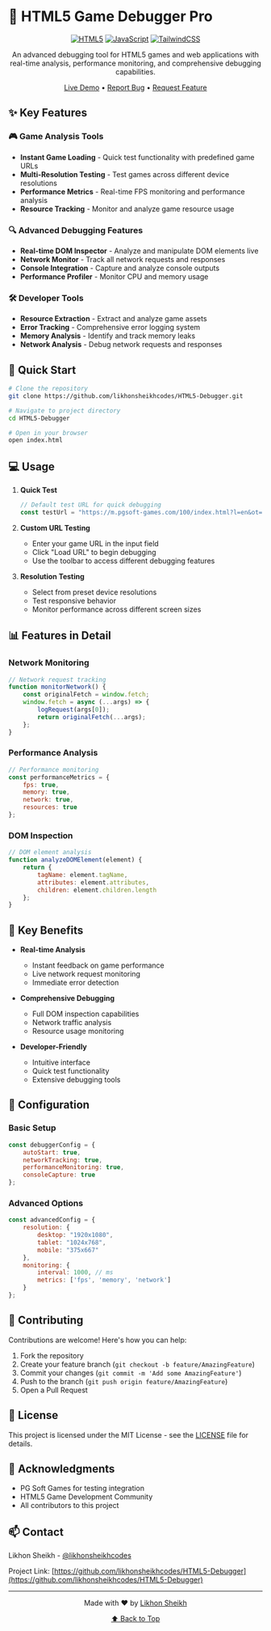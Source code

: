# 🚀 HTML5 Game Debugger Pro

<div align="center">

[![HTML5](https://img.shields.io/badge/HTML5-E34F26?style=for-the-badge&logo=html5&logoColor=white)](https://github.com/likhonsheikhcodes/HTML5-Debugger)
[![JavaScript](https://img.shields.io/badge/JavaScript-F7DF1E?style=for-the-badge&logo=javascript&logoColor=black)](https://github.com/likhonsheikhcodes/HTML5-Debugger)
[![TailwindCSS](https://img.shields.io/badge/Tailwind_CSS-38B2AC?style=for-the-badge&logo=tailwind-css&logoColor=white)](https://github.com/likhonsheikhcodes/HTML5-Debugger)

An advanced debugging tool for HTML5 games and web applications with real-time analysis, performance monitoring, and comprehensive debugging capabilities.

[Live Demo](https://html-5-debugger.vercel.app/) • [Report Bug](https://github.com/likhonsheikhcodes/HTML5-Debugger/issues) • [Request Feature](https://github.com/likhonsheikhcodes/HTML5-Debugger/issues)

</div>

## ✨ Key Features

### 🎮 Game Analysis Tools
- **Instant Game Loading** - Quick test functionality with predefined game URLs
- **Multi-Resolution Testing** - Test games across different device resolutions
- **Performance Metrics** - Real-time FPS monitoring and performance analysis
- **Resource Tracking** - Monitor and analyze game resource usage

### 🔍 Advanced Debugging Features
- **Real-time DOM Inspector** - Analyze and manipulate DOM elements live
- **Network Monitor** - Track all network requests and responses
- **Console Integration** - Capture and analyze console outputs
- **Performance Profiler** - Monitor CPU and memory usage

### 🛠️ Developer Tools
- **Resource Extraction** - Extract and analyze game assets
- **Error Tracking** - Comprehensive error logging system
- **Memory Analysis** - Identify and track memory leaks
- **Network Analysis** - Debug network requests and responses

## 🚀 Quick Start

```bash
# Clone the repository
git clone https://github.com/likhonsheikhcodes/HTML5-Debugger.git

# Navigate to project directory
cd HTML5-Debugger

# Open in your browser
open index.html
```

## 💻 Usage

1. **Quick Test**
   ```javascript
   // Default test URL for quick debugging
   const testUrl = "https://m.pgsoft-games.com/100/index.html?l=en&ot=ca7094186b309ee149c55c8822e7ecf2&btt=2&from=https://clashofslots.com/&language=en-EN&__refer=m.pg-redirect.net&or=static.pgsoft-games.com";
   ```

2. **Custom URL Testing**
   - Enter your game URL in the input field
   - Click "Load URL" to begin debugging
   - Use the toolbar to access different debugging features

3. **Resolution Testing**
   - Select from preset device resolutions
   - Test responsive behavior
   - Monitor performance across different screen sizes

## 📊 Features in Detail

### Network Monitoring
```javascript
// Network request tracking
function monitorNetwork() {
    const originalFetch = window.fetch;
    window.fetch = async (...args) => {
        logRequest(args[0]);
        return originalFetch(...args);
    };
}
```

### Performance Analysis
```javascript
// Performance monitoring
const performanceMetrics = {
    fps: true,
    memory: true,
    network: true,
    resources: true
};
```

### DOM Inspection
```javascript
// DOM element analysis
function analyzeDOMElement(element) {
    return {
        tagName: element.tagName,
        attributes: element.attributes,
        children: element.children.length
    };
}
```

## 🎯 Key Benefits

- **Real-time Analysis**
  - Instant feedback on game performance
  - Live network request monitoring
  - Immediate error detection

- **Comprehensive Debugging**
  - Full DOM inspection capabilities
  - Network traffic analysis
  - Resource usage monitoring

- **Developer-Friendly**
  - Intuitive interface
  - Quick test functionality
  - Extensive debugging tools

## 🔧 Configuration

### Basic Setup
```javascript
const debuggerConfig = {
    autoStart: true,
    networkTracking: true,
    performanceMonitoring: true,
    consoleCapture: true
};
```

### Advanced Options
```javascript
const advancedConfig = {
    resolution: {
        desktop: "1920x1080",
        tablet: "1024x768",
        mobile: "375x667"
    },
    monitoring: {
        interval: 1000, // ms
        metrics: ['fps', 'memory', 'network']
    }
};
```

## 🤝 Contributing

Contributions are welcome! Here's how you can help:

1. Fork the repository
2. Create your feature branch (`git checkout -b feature/AmazingFeature`)
3. Commit your changes (`git commit -m 'Add some AmazingFeature'`)
4. Push to the branch (`git push origin feature/AmazingFeature`)
5. Open a Pull Request

## 📝 License

This project is licensed under the MIT License - see the [LICENSE](LICENSE) file for details.

## 🙏 Acknowledgments

- PG Soft Games for testing integration
- HTML5 Game Development Community
- All contributors to this project

## 📫 Contact

Likhon Sheikh - [@likhonsheikhcodes](https://github.com/likhonsheikhcodes)

Project Link: [https://github.com/likhonsheikhcodes/HTML5-Debugger](https://github.com/likhonsheikhcodes/HTML5-Debugger)

---

<div align="center">

Made with ❤️ by [Likhon Sheikh](https://github.com/likhonsheikhcodes)

[⬆ Back to Top](#-html5-game-debugger-pro)

</div>
